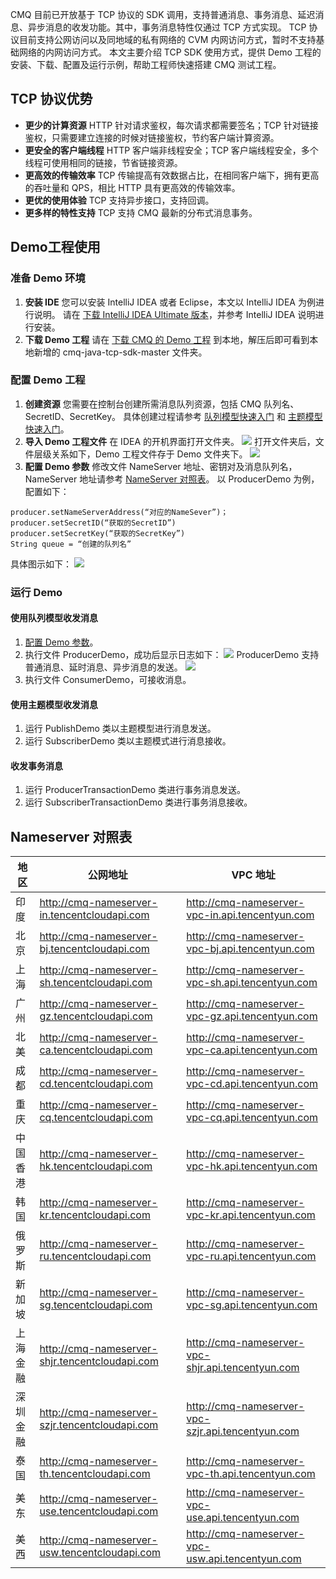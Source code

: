 CMQ 目前已开放基于 TCP 协议的 SDK 调用，支持普通消息、事务消息、延迟消息、异步消息的收发功能。其中，事务消息特性仅通过 TCP 方式实现。
TCP 协议目前支持公网访问以及同地域的私有网络的 CVM 内网访问方式，暂时不支持基础网络的内网访问方式。
本文主要介绍 TCP SDK 使用方式，提供 Demo 工程的安装、下载、配置及运行示例，帮助工程师快速搭建 CMQ 测试工程。
## TCP 协议优势
- **更少的计算资源**
HTTP 针对请求鉴权，每次请求都需要签名；TCP 针对链接鉴权，只需要建立连接的时候对链接鉴权，节约客户端计算资源。
- **更安全的客户端线程**
HTTP 客户端非线程安全；TCP 客户端线程安全，多个线程可使用相同的链接，节省链接资源。
- **更高效的传输效率**
TCP 传输提高有效数据占比，在相同客户端下，拥有更高的吞吐量和 QPS，相比 HTTP 具有更高效的传输效率。
- **更优的使用体验**
TCP 支持异步接口，支持回调。
- **更多样的特性支持**
TCP 支持 CMQ 最新的分布式消息事务。

## Demo工程使用
### 准备 Demo 环境
1. **安装 IDE**
您可以安装 IntelliJ IDEA 或者 Eclipse，本文以 IntelliJ IDEA 为例进行说明。
请在 [下载 IntelliJ IDEA Ultimate 版本](https://www.jetbrains.com/idea/)，并参考 IntelliJ IDEA 说明进行安装。
2. **下载 Demo 工程**
请在 [下载 CMQ 的 Demo 工程](https://github.com/tencentyun/cmq-java-tcp-sdk) 到本地，解压后即可看到本地新增的 cmq-java-tcp-sdk-master 文件夹。

### 配置 Demo 工程
1. **创建资源**
您需要在控制台创建所需消息队列资源，包括 CMQ 队列名、SecretID、SecretKey。
具体创建过程请参考 [队列模型快速入门](https://intl.cloud.tencent.com/document/product/406/8436) 和 [主题模型快速入门](https://intl.cloud.tencent.com/document/product/406/8437)。
2. **导入 Demo 工程文件**
在 IDEA 的开机界面打开文件夹。
![](https://main.qcloudimg.com/raw/8a3ba96ef290ad50f6f0d20c01594f5d.png)
打开文件夹后，文件层级关系如下，Demo 工程文件存于 Demo 文件夹下。
![](https://main.qcloudimg.com/raw/1fc9235f7ae621fec4105fb173725d89.png)
3. **配置 Demo 参数**<span id="peizhi"></span>
修改文件 NameServer 地址、密钥对及消息队列名，NameServer 地址请参考 [NameServer 对照表](#Nameserver)。
以 ProducerDemo 为例，配置如下：
```
producer.setNameServerAddress(“对应的NameSever”)；
producer.setSecretID(“获取的SecretID”)
producer.setSecretKey(“获取的SecretKey”)
String queue = “创建的队列名”
```
具体图示如下：
![](https://main.qcloudimg.com/raw/7bee345ab49daac395329ff70d3be787.png)

### 运行 Demo
#### 使用队列模型收发消息
 1. [配置 Demo 参数](#peizhi)。
 2. 执行文件 ProducerDemo，成功后显示日志如下：
 ![](https://main.qcloudimg.com/raw/151a28f513b8eebe78eea9e47fe2b732.png)
 ProducerDemo 支持普通消息、延时消息、异步消息的发送。
![](https://main.qcloudimg.com/raw/75fae413af9db02c612f0e9f49230c98.png)
 3. 执行文件 ConsumerDemo，可接收消息。

#### 使用主题模型收发消息
 1. 运行 PublishDemo 类以主题模型进行消息发送。
 2. 运行 SubscriberDemo 类以主题模式进行消息接收。

#### 收发事务消息
 1. 运行 ProducerTransactionDemo 类进行事务消息发送。
 2. 运行 SubscriberTransactionDemo 类进行事务消息接收。

## Nameserver 对照表<span id="Nameserver"></span>
| 地区     | 公网地址   | VPC 地址       |    
| -------- | ------------ | -------------------------- | 
| 印度     | http://cmq-nameserver-in.tencentcloudapi.com | http://cmq-nameserver-vpc-in.api.tencentyun.com | 
| 北京     | http://cmq-nameserver-bj.tencentcloudapi.com| http://cmq-nameserver-vpc-bj.api.tencentyun.com |   
| 上海     |http://cmq-nameserver-sh.tencentcloudapi.com| http://cmq-nameserver-vpc-sh.api.tencentyun.com |  
| 广州     | http://cmq-nameserver-gz.tencentcloudapi.com | http://cmq-nameserver-vpc-gz.api.tencentyun.com |  
| 北美     | http://cmq-nameserver-ca.tencentcloudapi.com| http://cmq-nameserver-vpc-ca.api.tencentyun.com |   
| 成都     | http://cmq-nameserver-cd.tencentcloudapi.com | http://cmq-nameserver-vpc-cd.api.tencentyun.com|    
| 重庆     | http://cmq-nameserver-cq.tencentcloudapi.com | http://cmq-nameserver-vpc-cq.api.tencentyun.com |    
| 中国香港     |http://cmq-nameserver-hk.tencentcloudapi.com | http://cmq-nameserver-vpc-hk.api.tencentyun.com |    
| 韩国     | http://cmq-nameserver-kr.tencentcloudapi.com | http://cmq-nameserver-vpc-kr.api.tencentyun.com |     
| 俄罗斯   | http://cmq-nameserver-ru.tencentcloudapi.com | http://cmq-nameserver-vpc-ru.api.tencentyun.com|     
| 新加坡   | http://cmq-nameserver-sg.tencentcloudapi.com                 | http://cmq-nameserver-vpc-sg.api.tencentyun.com          |     
| 上海金融 | http://cmq-nameserver-shjr.tencentcloudapi.com | http://cmq-nameserver-vpc-shjr.api.tencentyun.com  |
| 深圳金融 | http://cmq-nameserver-szjr.tencentcloudapi.com | http://cmq-nameserver-vpc-szjr.api.tencentyun.com|     
| 泰国     | http://cmq-nameserver-th.tencentcloudapi.com| http://cmq-nameserver-vpc-th.api.tencentyun.com |     
| 美东     | http://cmq-nameserver-use.tencentcloudapi.com | http://cmq-nameserver-vpc-use.api.tencentyun.com        |  
| 美西     | http://cmq-nameserver-usw.tencentcloudapi.com | http://cmq-nameserver-vpc-usw.api.tencentyun.com |     
